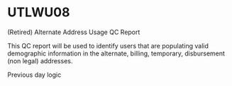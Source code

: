 # UTLWU08
(Retired) Alternate Address Usage QC Report

This QC report will be used to identify users that are populating valid demographic information in the alternate, billing, temporary, disbursement (non legal) addresses.

Previous day logic
